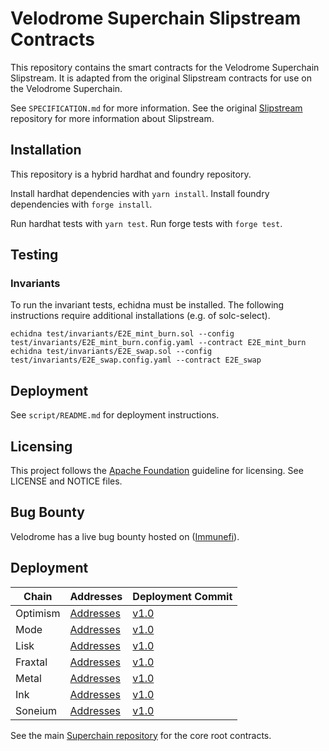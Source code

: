 # Velodrome Superchain Slipstream Contracts

This repository contains the smart contracts for the Velodrome Superchain Slipstream. It is adapted from the original Slipstream contracts for use on the Velodrome Superchain.

See `SPECIFICATION.md` for more information. See the original [Slipstream](https://github.com/velodrome-finance/slipstream) repository for more information about Slipstream.

## Installation

This repository is a hybrid hardhat and foundry repository.

Install hardhat dependencies with `yarn install`.
Install foundry dependencies with `forge install`.

Run hardhat tests with `yarn test`.
Run forge tests with `forge test`.

## Testing

### Invariants

To run the invariant tests, echidna must be installed. The following instructions require additional installations (e.g. of solc-select). 

```
echidna test/invariants/E2E_mint_burn.sol --config test/invariants/E2E_mint_burn.config.yaml --contract E2E_mint_burn
echidna test/invariants/E2E_swap.sol --config test/invariants/E2E_swap.config.yaml --contract E2E_swap
```

## Deployment

See `script/README.md` for deployment instructions.

## Licensing

This project follows the [Apache Foundation](https://infra.apache.org/licensing-howto.html)
guideline for licensing. See LICENSE and NOTICE files.

## Bug Bounty
Velodrome has a live bug bounty hosted on ([Immunefi](https://immunefi.com/bounty/velodromefinance/)).

## Deployment

| Chain      | Addresses          | Deployment Commit |
|------------|--------------------|-------------------|
| Optimism   | [Addresses](https://github.com/velodrome-finance/superchain-slipstream/blob/main/deployment-addresses/root-optimism.json)           | [v1.0](https://github.com/velodrome-finance/superchain-slipstream/commit/63b2e08a11f42d91dc6f8487643ecb3d79e745c4)      |
| Mode       | [Addresses](https://github.com/velodrome-finance/superchain-slipstream/blob/main/deployment-addresses/mode.json)           | [v1.0](https://github.com/velodrome-finance/superchain-slipstream/commit/63b2e08a11f42d91dc6f8487643ecb3d79e745c4)      |
| Lisk       | [Addresses](https://github.com/velodrome-finance/superchain-slipstream/blob/main/deployment-addresses/lisk.json)           | [v1.0](https://github.com/velodrome-finance/superchain-slipstream/commit/63b2e08a11f42d91dc6f8487643ecb3d79e745c4)      |
| Fraxtal    | [Addresses](https://github.com/velodrome-finance/superchain-slipstream/blob/main/deployment-addresses/fraxtal.json)           | [v1.0](https://github.com/velodrome-finance/superchain-slipstream/commit/63b2e08a11f42d91dc6f8487643ecb3d79e745c4)      |
| Metal      | [Addresses](https://github.com/velodrome-finance/superchain-slipstream/blob/main/deployment-addresses/metal.json)           | [v1.0](https://github.com/velodrome-finance/superchain-slipstream/commit/63b2e08a11f42d91dc6f8487643ecb3d79e745c4)      | 
| Ink        | [Addresses](https://github.com/velodrome-finance/superchain-slipstream/blob/main/deployment-addresses/ink.json)           | [v1.0](https://github.com/velodrome-finance/superchain-slipstream/commit/63b2e08a11f42d91dc6f8487643ecb3d79e745c4)      | 
| Soneium    | [Addresses](https://github.com/velodrome-finance/superchain-slipstream/blob/main/deployment-addresses/soneium.json)           | [v1.0](https://github.com/velodrome-finance/superchain-slipstream/commit/63b2e08a11f42d91dc6f8487643ecb3d79e745c4)      | 

See the main [Superchain repository](https://github.com/velodrome-finance/superchain-contracts) for the core root contracts.
